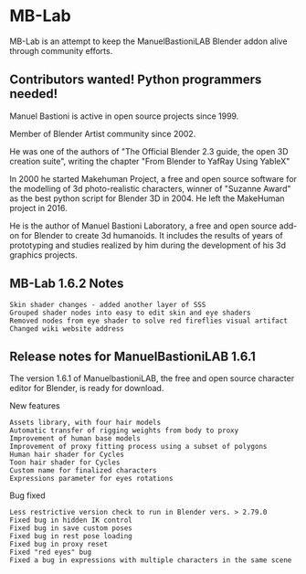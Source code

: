 # MB-Lab

MB-Lab is an attempt to keep the ManuelBastioniLAB Blender addon alive through community efforts.

## Contributors wanted! Python programmers needed!

Manuel Bastioni is active in open source projects since 1999.

Member of Blender Artist community since 2002.

He was one of the authors of "The Official Blender 2.3 guide, the open 3D creation suite", writing the chapter "From Blender to YafRay Using YableX"

In 2000 he started Makehuman Project, a free and open source software for the modelling of 3d photo-realistic characters, winner of "Suzanne Award" as the best python script for Blender 3D in 2004. He left the MakeHuman project in 2016.

He is the author of Manuel Bastioni Laboratory, a free and open source add-on for Blender to create 3d humanoids. It includes the results of years of prototyping and studies realized by him during the development of his 3d graphics projects.

## MB-Lab 1.6.2 Notes

    Skin shader changes - added another layer of SSS
    Grouped shader nodes into easy to edit skin and eye shaders
    Removed nodes from eye shader to solve red fireflies visual artifact
    Changed wiki website address

## Release notes for ManuelBastioniLAB 1.6.1

The version 1.6.1 of ManuelbastioniLAB, the free and open source character editor for Blender, is ready for download.

New features

    Assets library, with four hair models
    Automatic transfer of rigging weights from body to proxy
    Improvement of human base models
    Improvement of proxy fitting process using a subset of polygons
    Human hair shader for Cycles
    Toon hair shader for Cycles
    Custom name for finalized characters
    Expressions parameter for eyes rotations

Bug fixed

    Less restrictive version check to run in Blender vers. > 2.79.0
    Fixed bug in hidden IK control
    Fixed bug in save custom poses
    Fixed bug in rest pose loading
    Fixed bug in proxy reset
    Fixed "red eyes" bug
    Fixed a bug in expressions with multiple characters in the same scene

